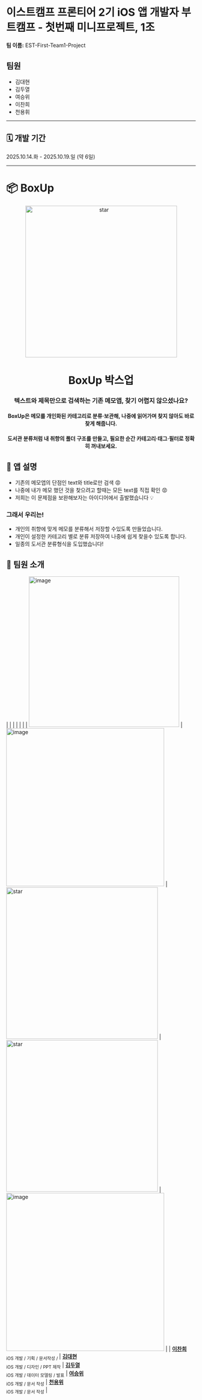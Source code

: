 
# 이스트캠프 프론티어 2기 iOS 앱 개발자 부트캠프 - 첫번째 미니프로젝트, 1조
**팀 이름:** EST-First-Team1-Project
## 팀원
  - 김대현
  - 김두열
  - 여승위
  - 이찬희
  - 천용휘
***
## 🗓️ 개발 기간
2025.10.14.화 - 2025.10.19.일 (약 6일)
***

# 📦 BoxUp
<p align="center">
  <img width="403" height="403" alt="star" src="https://github.com/user-attachments/assets/01524aa7-21f3-4a21-8762-6586392d95e4" />
</p>
<div align="center">
  <h1>BoxUp 박스업</h1>
  <h3>텍스트와 제목만으로 검색하는 기존 메모앱, 찾기 어렵지 않으셨나요?</h3>
  <h4>BoxUp은 메모를 개인화된 카테고리로 분류·보관해, 나중에 읽어가며 찾지 않아도 바로 찾게 해줍니다.</h4>
  <h4>도서관 분류처럼 내 취향의 폴더 구조를 만들고, 필요한 순간 카테고리·태그·필터로 정확히 꺼내보세요.</h4>
</div>

## 📑 앱 설명

* 기존의 메모앱의 단점인 text와 title로만 검색 😡
* 나중에 내가 메모 했던 것을 찾으려고 할때는 모든 text를 직접 확인 😡
* 저희는 이 문제점을 보완해보자는 아이디어에서 출발했습니다 💡

### 그래서 우리는!

- 개인의 취향에 맞게 메모를 분류해서 저장할 수있도록 만들었습니다.
- 개인이 설정한 카테고리 별로 분류 저장하여 나중에 쉽게 찾을수 있도록 합니다.
- 일종의 도서관 분류형식을 도입했습니다!



## 👯 팀원 소개

| | | | | |
| <img width="400" height="400" alt="image" src="https://github.com/user-attachments/assets/6863b073-e682-4cbb-8106-5b6a647ed288" alt="이찬희" /> | <img width="420" height="420" alt="image" src="https://github.com/user-attachments/assets/ea5c7812-dbab-44b2-8532-5a0dea6ff7a9" alt="김대현" /> | <img width="403" height="403" alt="star" src="https://github.com/user-attachments/assets/3b70fece-9602-4ef0-976b-864cd9bc5f18" alt="김두열" /> | <img width="403" height="403" alt="star" src="https://github.com/user-attachments/assets/471dd7ec-6aba-42f3-bed5-b88408e0f913" alt="여승위" /> | <img width="420" height="420" alt="image" src="https://github.com/user-attachments/assets/e2bfd524-b4ed-4ecf-9656-7e133cad6f6f" alt="천용위" /> |
| **[이찬희](https://github.com/KyleLee02)**<br><sub>iOS 개발 / 기획 / 문서작성 / </sub> | **[김대현](https://github.com/Lala-roid)**<br><sub>iOS 개발 / 디자인 / PPT 제작</sub> | **[김두열]()**<br><sub>iOS 개발 / 데이터 모델링 / 발표</sub> | **[여승위]()**<br><sub>iOS 개발 / 문서 작성</sub> | **[천용위](https://github.com/CheonYH)**<br><sub>iOS 개발 / 문서 작성</sub> |



  

  


